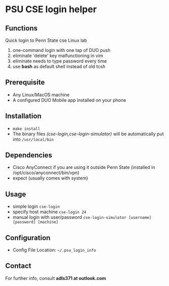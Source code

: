 PSU CSE login helper
===

Functions
---

Quick login to Penn State cse Linux lab

1. one-command login with one tap of DUO push
2. eliminate 'delete' key malfunctioning in vim
3. eliminate needs to type password every time
4. use **bash** as default shell instead of old tcsh

Prerequisite
---
* Any Linux/MacOS machine
* A configured DUO Mobile app installed on your phone

Installation
---
* `make install`
* The binary files *(cse-login,cse-login-simulator)* will be automatically put into `/usr/local/bin`

Dependencies
---
* Cisco AnyConnect if you are using it outside Penn State (installed in /opt/cisco/anyconnect/bin/vpn)
* expect (usually comes with system)

Usage
---
* simple login `cse-login`
* specify host machine `cse-login 24`
* manual login with user/password `cse-login-simulator [username] [password] [machine]`

Configuration
---
* Config File Location: `~/.psu_login_info`

Contact
---

For further info, consult **adls371 at outlook.com**

